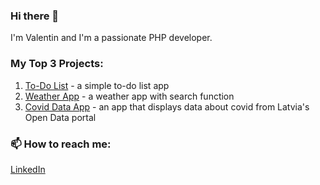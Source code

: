 ### Hi there 👋
I'm Valentin and I'm a passionate PHP developer.
### My Top 3 Projects:
1. [To-Do List](https://github.com/valentinFd/to-doList2) - a simple to-do list app
2. [Weather App](https://github.com/valentinFd/weather) - a weather app with search function
3. [Covid Data App](https://github.com/valentinFd/covid_data) - an app that displays data about covid from Latvia's Open Data portal
### 📫 How to reach me:
[LinkedIn](https://www.linkedin.com/in/valentins-fadejevs/)
